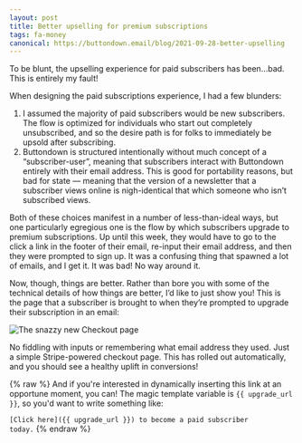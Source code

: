 ```yaml
---
layout: post
title: Better upselling for premium subscriptions
tags: fa-money
canonical: https://buttondown.email/blog/2021-09-28-better-upselling
---
```


To be blunt, the upselling experience for paid subscribers has been…bad. This is entirely my fault!

When designing the paid subscriptions experience, I had a few blunders:

1. I assumed the majority of paid subscribers would be new subscribers. The flow is optimized for individuals who start out completely unsubscribed, and so the desire path is for folks to immediately be upsold after subscribing.
2. Buttondown is structured intentionally without much concept of a “subscriber-user”, meaning that subscribers interact with Buttondown entirely with their email address. This is good for portability reasons, but bad for state — meaning that the version of a newsletter that a subscriber views online is nigh-identical that which someone who isn’t subscribed views.

Both of these choices manifest in a number of less-than-ideal ways, but one particularly egregious one is the flow by which subscribers upgrade to premium subscriptions. Up until this week, they would have to go to the click a link in the footer of their email, re-input their email address, and then they were prompted to sign up. It was a confusing thing that spawned a lot of emails, and I get it. It was bad! No way around it.

Now, though, things are better. Rather than bore you with some of the technical details of how things are better, I’d like to just show you! This is the page that a subscriber is brought to when they’re prompted to upgrade their subscription in an email:

![The snazzy new Checkout page](https://i.ibb.co/wrhnnYP/image.png)

No fiddling with inputs or remembering what email address they used. Just a simple Stripe-powered checkout page. This has rolled out automatically, and you should see a healthy uplift in conversions!

{% raw %}
And if you're interested in dynamically inserting this link at an opportune moment, you can! The magic template variable is `{{ upgrade_url }}`, so you'd want to write something like:

<code>[Click here]({{ upgrade_url }}) to become a paid subscriber today.</code>
{% endraw %}
